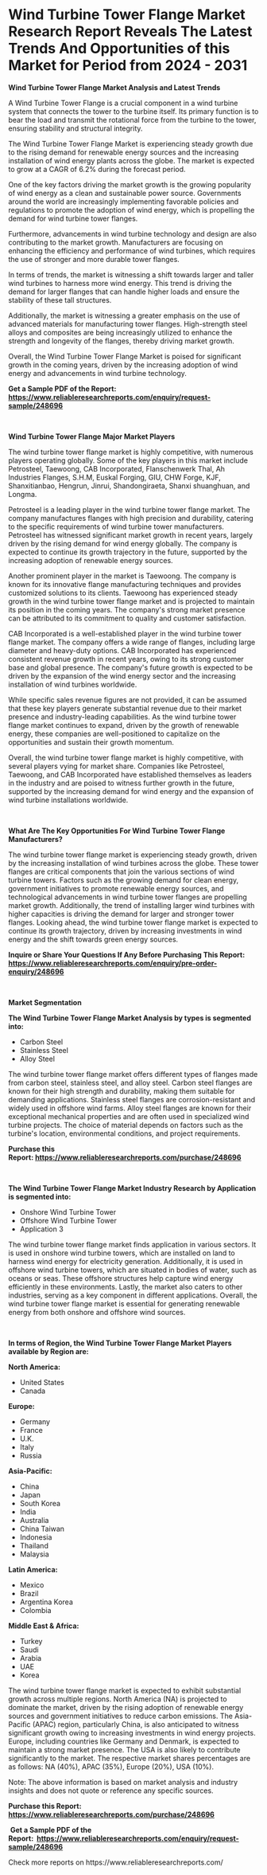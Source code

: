 <p><h1>Wind Turbine Tower Flange Market Research Report Reveals The Latest Trends And Opportunities of this Market for Period from 2024 - 2031</h1></p><p><strong>Wind Turbine Tower Flange Market Analysis and Latest Trends</strong></p>
<p><p>A Wind Turbine Tower Flange is a crucial component in a wind turbine system that connects the tower to the turbine itself. Its primary function is to bear the load and transmit the rotational force from the turbine to the tower, ensuring stability and structural integrity.</p><p>The Wind Turbine Tower Flange Market is experiencing steady growth due to the rising demand for renewable energy sources and the increasing installation of wind energy plants across the globe. The market is expected to grow at a CAGR of 6.2% during the forecast period.</p><p>One of the key factors driving the market growth is the growing popularity of wind energy as a clean and sustainable power source. Governments around the world are increasingly implementing favorable policies and regulations to promote the adoption of wind energy, which is propelling the demand for wind turbine tower flanges.</p><p>Furthermore, advancements in wind turbine technology and design are also contributing to the market growth. Manufacturers are focusing on enhancing the efficiency and performance of wind turbines, which requires the use of stronger and more durable tower flanges.</p><p>In terms of trends, the market is witnessing a shift towards larger and taller wind turbines to harness more wind energy. This trend is driving the demand for larger flanges that can handle higher loads and ensure the stability of these tall structures.</p><p>Additionally, the market is witnessing a greater emphasis on the use of advanced materials for manufacturing tower flanges. High-strength steel alloys and composites are being increasingly utilized to enhance the strength and longevity of the flanges, thereby driving market growth.</p><p>Overall, the Wind Turbine Tower Flange Market is poised for significant growth in the coming years, driven by the increasing adoption of wind energy and advancements in wind turbine technology.</p></p>
<p><strong>Get a Sample PDF of the Report:&nbsp; <a href="https://www.reliableresearchreports.com/enquiry/request-sample/248696">https://www.reliableresearchreports.com/enquiry/request-sample/248696</a></strong></p>
<p>&nbsp;</p>
<p><strong>Wind Turbine Tower Flange Major Market Players</strong></p>
<p><p>The wind turbine tower flange market is highly competitive, with numerous players operating globally. Some of the key players in this market include Petrosteel, Taewoong, CAB Incorporated, Flanschenwerk Thal, Ah Industries Flanges, S.H.M, Euskal Forging, GIU, CHW Forge, KJF, Shanxitianbao, Hengrun, Jinrui, Shandongiraeta, Shanxi shuanghuan, and Longma.</p><p>Petrosteel is a leading player in the wind turbine tower flange market. The company manufactures flanges with high precision and durability, catering to the specific requirements of wind turbine tower manufacturers. Petrosteel has witnessed significant market growth in recent years, largely driven by the rising demand for wind energy globally. The company is expected to continue its growth trajectory in the future, supported by the increasing adoption of renewable energy sources.</p><p>Another prominent player in the market is Taewoong. The company is known for its innovative flange manufacturing techniques and provides customized solutions to its clients. Taewoong has experienced steady growth in the wind turbine tower flange market and is projected to maintain its position in the coming years. The company's strong market presence can be attributed to its commitment to quality and customer satisfaction.</p><p>CAB Incorporated is a well-established player in the wind turbine tower flange market. The company offers a wide range of flanges, including large diameter and heavy-duty options. CAB Incorporated has experienced consistent revenue growth in recent years, owing to its strong customer base and global presence. The company's future growth is expected to be driven by the expansion of the wind energy sector and the increasing installation of wind turbines worldwide.</p><p>While specific sales revenue figures are not provided, it can be assumed that these key players generate substantial revenue due to their market presence and industry-leading capabilities. As the wind turbine tower flange market continues to expand, driven by the growth of renewable energy, these companies are well-positioned to capitalize on the opportunities and sustain their growth momentum.</p><p>Overall, the wind turbine tower flange market is highly competitive, with several players vying for market share. Companies like Petrosteel, Taewoong, and CAB Incorporated have established themselves as leaders in the industry and are poised to witness further growth in the future, supported by the increasing demand for wind energy and the expansion of wind turbine installations worldwide.</p></p>
<p>&nbsp;</p>
<p><strong>What Are The Key Opportunities For Wind Turbine Tower Flange Manufacturers?</strong></p>
<p><p>The wind turbine tower flange market is experiencing steady growth, driven by the increasing installation of wind turbines across the globe. These tower flanges are critical components that join the various sections of wind turbine towers. Factors such as the growing demand for clean energy, government initiatives to promote renewable energy sources, and technological advancements in wind turbine tower flanges are propelling market growth. Additionally, the trend of installing larger wind turbines with higher capacities is driving the demand for larger and stronger tower flanges. Looking ahead, the wind turbine tower flange market is expected to continue its growth trajectory, driven by increasing investments in wind energy and the shift towards green energy sources.</p></p>
<p><strong>Inquire or Share Your Questions If Any Before Purchasing This Report: <a href="https://www.reliableresearchreports.com/enquiry/pre-order-enquiry/248696">https://www.reliableresearchreports.com/enquiry/pre-order-enquiry/248696</a></strong></p>
<p>&nbsp;</p>
<p><strong>Market Segmentation</strong></p>
<p><strong>The Wind Turbine Tower Flange Market Analysis by types is segmented into:</strong></p>
<p><ul><li>Carbon Steel</li><li>Stainless Steel</li><li>Alloy Steel</li></ul></p>
<p><p>The wind turbine tower flange market offers different types of flanges made from carbon steel, stainless steel, and alloy steel. Carbon steel flanges are known for their high strength and durability, making them suitable for demanding applications. Stainless steel flanges are corrosion-resistant and widely used in offshore wind farms. Alloy steel flanges are known for their exceptional mechanical properties and are often used in specialized wind turbine projects. The choice of material depends on factors such as the turbine's location, environmental conditions, and project requirements.</p></p>
<p><strong>Purchase this Report:&nbsp;<a href="https://www.reliableresearchreports.com/purchase/248696">https://www.reliableresearchreports.com/purchase/248696</a></strong></p>
<p>&nbsp;</p>
<p><strong>The Wind Turbine Tower Flange Market Industry Research by Application is segmented into:</strong></p>
<p><ul><li>Onshore Wind Turbine Tower</li><li>Offshore Wind Turbine Tower</li><li>Application 3</li></ul></p>
<p><p>The wind turbine tower flange market finds application in various sectors. It is used in onshore wind turbine towers, which are installed on land to harness wind energy for electricity generation. Additionally, it is used in offshore wind turbine towers, which are situated in bodies of water, such as oceans or seas. These offshore structures help capture wind energy efficiently in these environments. Lastly, the market also caters to other industries, serving as a key component in different applications. Overall, the wind turbine tower flange market is essential for generating renewable energy from both onshore and offshore wind sources.</p></p>
<p>&nbsp;</p>
<p><strong>In terms of Region, the Wind Turbine Tower Flange Market Players available by Region are:</strong></p>
<p>
    <p> <strong> North America: </strong>
        <ul>
            <li>United States</li>
            <li>Canada</li>
        </ul>
        </p> 
    <p> <strong> Europe: </strong>
        <ul>
            <li>Germany</li>
            <li>France</li>
            <li>U.K.</li>
            <li>Italy</li>
            <li>Russia</li>
        </ul>
        </p> 
    <p> <strong> Asia-Pacific: </strong>
        <ul>
            <li>China</li>
            <li>Japan</li>
            <li>South Korea</li>
            <li>India</li>
            <li>Australia</li>
            <li>China Taiwan</li>
            <li>Indonesia</li>
            <li>Thailand</li>
            <li>Malaysia</li>
        </ul>
        </p> 
    <p> <strong> Latin America: </strong>
        <ul>
            <li>Mexico</li>
            <li>Brazil</li>
            <li>Argentina Korea</li>
            <li>Colombia</li>
        </ul>
        </p> 
    <p> <strong> Middle East & Africa: </strong>
        <ul>
            <li>Turkey</li>
            <li>Saudi</li>
            <li>Arabia</li>
            <li>UAE</li>
            <li>Korea</li>
        </ul>
    </p>
    </p>
<p><p>The wind turbine tower flange market is expected to exhibit substantial growth across multiple regions. North America (NA) is projected to dominate the market, driven by the rising adoption of renewable energy sources and government initiatives to reduce carbon emissions. The Asia-Pacific (APAC) region, particularly China, is also anticipated to witness significant growth owing to increasing investments in wind energy projects. Europe, including countries like Germany and Denmark, is expected to maintain a strong market presence. The USA is also likely to contribute significantly to the market. The respective market shares percentages are as follows: NA (40%), APAC (35%), Europe (20%), USA (10%).</p><p>Note: The above information is based on market analysis and industry insights and does not quote or reference any specific sources.</p></p>
<p><strong>Purchase this Report: <a href="https://www.reliableresearchreports.com/purchase/248696">https://www.reliableresearchreports.com/purchase/248696</a></strong></p>
<p>&nbsp;<strong>Get a Sample PDF of the Report:&nbsp;&nbsp;<a href="https://www.reliableresearchreports.com/enquiry/request-sample/248696">https://www.reliableresearchreports.com/enquiry/request-sample/248696</a></strong></p>
<p><strong></strong></p>
<p>Check more reports on https://www.reliableresearchreports.com/</p>